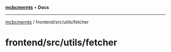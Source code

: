 [**mcbcmernts**](../../../../README.md) • **Docs**

---

[mcbcmernts](../../../../modules.md) / frontend/src/utils/fetcher

# frontend/src/utils/fetcher
